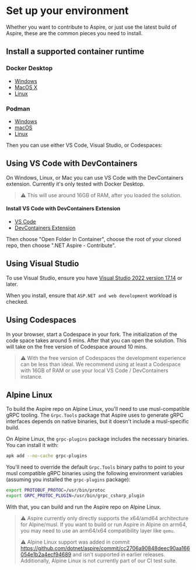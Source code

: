 # Set up your environment

Whether you want to contribute to Aspire, or just use the latest build of Aspire, these are the common pieces you need to install.

## Install a supported container runtime

### Docker Desktop
* [Windows](https://docs.docker.com/desktop/install/windows-install/)
* [MacOS X](https://docs.docker.com/desktop/install/mac-install/)
* [Linux](https://docs.docker.com/desktop/install/linux-install/)

### Podman
* [Windows](https://podman.io/docs/installation#windows)
* [macOS](https://podman.io/docs/installation#macos)
* [Linux](https://podman.io/docs/installation#installing-on-linux)

Then you can use either VS Code, Visual Studio, or Codespaces:

## Using VS Code with DevContainers

On Windows, Linux, or Mac you can use VS Code with the DevContainers extension. Currently it's only tested with Docker Desktop.

> :warning: This will use around 16GB of RAM, after you loaded the solution.

#### Install VS Code with DevContainers Extension

* [VS Code](https://code.visualstudio.com/Download)
* [DevContainers Extension](https://marketplace.visualstudio.com/items?itemName=ms-VSCode-remote.remote-containers)

Then choose "Open Folder In Container", choose the root of your cloned repo, then choose ".NET Aspire - Contribute".

## Using Visual Studio

To use Visual Studio, ensure you have [Visual Studio 2022 version 17.14](https://visualstudio.microsoft.com/vs) or later.

When you install, ensure that `ASP.NET and web development` workload is checked.

## Using Codespaces

In your browser, start a Codespace in your fork. The initialization of the code space takes around 5 mins. After that you can open the solution.
This will take on the free version of Codespace around 10 mins.

> :warning: With the free version of Codespaces the development experience can be less than ideal. We recommend using at least a Codespace with 16GB of RAM or use your local VS Code / DevContainers instance.

## Alpine Linux

To build the Aspire repo on Alpine Linux, you'll need to use musl-compatible gRPC tooling. The `Grpc.Tools` package that Aspire uses to generate gRPC interfaces depends on native binaries, but it doesn't include a musl-specific build.

On Alpine Linux, the `grpc-plugins` package includes the necessary binaries. You can install it with:

```bash
apk add --no-cache grpc-plugins
```

You'll need to override the default `Grpc.Tools` binary paths to point to your musl compatible gRPC binaries using the following environment variables (assuming you installed the `grpc-plugins` package):

```bash
export PROTOBUF_PROTOC=/usr/bin/protoc
export GRPC_PROTOC_PLUGIN=/usr/bin/grpc_csharp_plugin
```

With that, you can build and run the Aspire repo on Alpine Linux.

> :warning: Aspire currently only directly supports the x64/amd64 architecture for Alpine/musl. If you want to build or run Aspire in Alpine on arm64, you may need to use an arm64/x64 compatibility layer like `qemu`.
>
> :warning: Alpine Linux support was added in commit https://github.com/dotnet/aspire/commit/cc2706a90848deec90aa166054e1b2a4ecf94689 and isn't supported in earlier releases. Additionally, Alpine Linux is not currently part of our CI test suite.